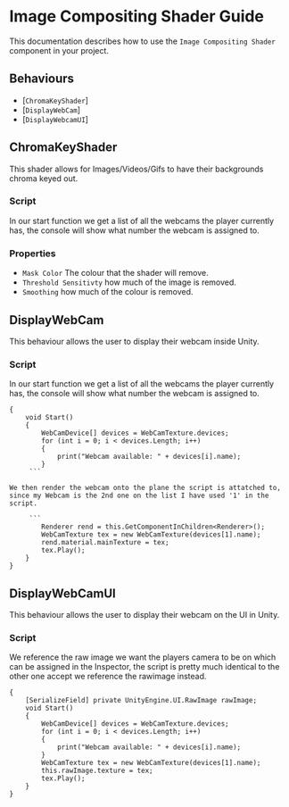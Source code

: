 Image Compositing Shader Guide
==================
This documentation describes how to use the `Image Compositing Shader` component in your project.

Behaviours
----------
-   \[`ChromaKeyShader`\]
-   \[`DisplayWebCam`\]
-   \[`DisplayWebcamUI`\]




ChromaKeyShader
------------------------
This shader allows for Images/Videos/Gifs to have their backgrounds chroma keyed out.
    
### Script    
In our start function we get a list of all the webcams the player currently has, the console will show what number the webcam is assigned to.
    
### Properties
-   `Mask Color` The colour that the shader will remove.
-   `Threshold Sensitivty` how much of the image is removed.
-   `Smoothing` how much of the colour is removed. 


DisplayWebCam
------------------------
This behaviour allows the user to display their webcam inside Unity.
    
### Script    
In our start function we get a list of all the webcams the player currently has, the console will show what number the webcam is assigned to.
    
```    
{
    void Start()
    {
        WebCamDevice[] devices = WebCamTexture.devices;
        for (int i = 0; i < devices.Length; i++)
        {
            print("Webcam available: " + devices[i].name);
        }
     ```     
    
We then render the webcam onto the plane the script is attatched to, since my Webcam is the 2nd one on the list I have used '1' in the script.
        
     ```     
        Renderer rend = this.GetComponentInChildren<Renderer>();
        WebCamTexture tex = new WebCamTexture(devices[1].name);
        rend.material.mainTexture = tex;
        tex.Play();
    }
}
  ```  

DisplayWebCamUI
------------------------
This behaviour allows the user to display their webcam on the UI in Unity.
    
### Script    
We reference the raw image we want the players camera to be on which can be assigned in the Inspector, the script is pretty much identical to the other one accept we reference the rawimage instead.
    
```    
{
    [SerializeField] private UnityEngine.UI.RawImage rawImage;
    void Start()
    {
        WebCamDevice[] devices = WebCamTexture.devices;
        for (int i = 0; i < devices.Length; i++)
        {
            print("Webcam available: " + devices[i].name);
        }
        WebCamTexture tex = new WebCamTexture(devices[1].name);
        this.rawImage.texture = tex;
        tex.Play();
    }
}
  ```  
